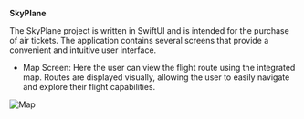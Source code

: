 [](url)**SkyPlane**

The SkyPlane project is written in SwiftUI and is intended for the purchase of air tickets. The application contains several screens that provide a convenient and intuitive user interface.

- Map Screen: Here the user can view the flight route using the integrated map. Routes are displayed visually, allowing the user to easily navigate and explore their flight capabilities.

![Map](https://drive.google.com/drive/folders/1DYFwldO4at_McIIfogNPinaOuQkJU4Vt)

